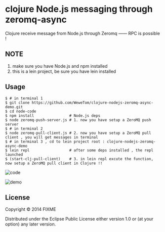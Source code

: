 # clojure Node.js messaging through zeromq-async 

Clojure receive message from Node.js through Zeromq —— RPC is possible !

## NOTE

1. make sure you have Node.js and npm installed
2. this is a lein project, be sure you have lein installed

## Usage

```
$ # in terminal 1
$ git clone https://github.com/WeweTom/clojure-nodejs-zeromq-async-demo.git
$ cd node-code
$ npm install                # Node.js deps
$ node zeromq-push-server.js # 1. now you have setup a ZeroMQ push server
$ # in terminal 2
$ node zeromq-pull-client.js # 2. now you have setup a ZeroMQ pull client , you will get messages in terminal
$ # in terminal 3 , cd to lein project root : clojure-nodejs-zeromq-async-demo
$ lein repl                  # after some deps installed , the repl launched
$ (start-clj-pull-client)    # 3. in lein repl excute the function, now setup a ZeroMQ pull client in Clojure !!
```

![code](https://lh6.googleusercontent.com/-mVwhRUcYzZo/U-NZ68zJNTI/AAAAAAAAC9k/_zzHWJBFEQA/w1422-h1424-no/clj_zmq_node.png)

![demo](https://lh6.googleusercontent.com/-V_Fjwl66P-g/U-NZ67H9YNI/AAAAAAAAC9w/j6EgFfAF9Yo/w1412-h1424-no/clj_zmq_term.png)

## License

Copyright © 2014 FIXME

Distributed under the Eclipse Public License either version 1.0 or (at
your option) any later version.

